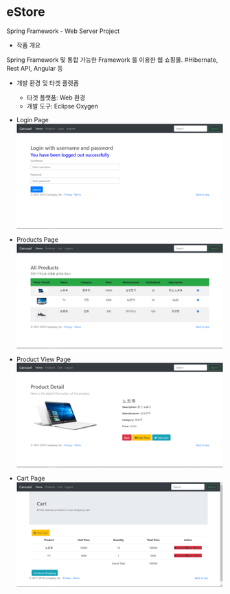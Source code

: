 # eStore
Spring Framework - Web Server Project

- 작품 개요<br>

 Spring Framework 및 통합 가능한 Framework 를 이용한 웹 쇼핑몰.
 #Hibernate, Rest API, Angular 등
  

- 개발 환경 및 타겟 플랫폼<br>

  - 타겟 플랫폼: Web 환경
  - 개발 도구: Eclipse Oxygen


- Login Page<br>
![ex_1](./demo/LoginOrRegister.png)

- Products Page<br>
![ex_1](./demo/products.png)

- Product View Page<br>
![ex_1](./demo/viewProduct.png)

- Cart Page<br>
![ex_1](./demo/cart.png)
